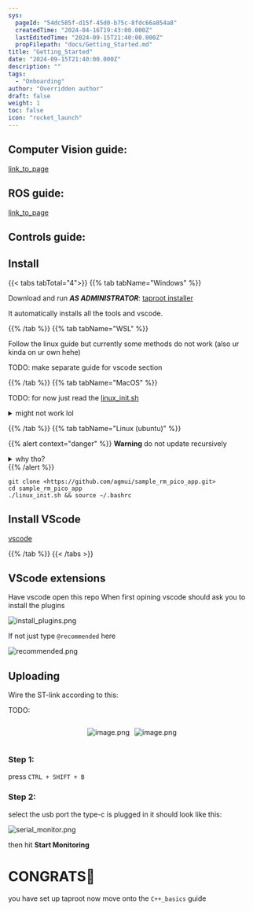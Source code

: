 ```yaml
---
sys:
  pageId: "54dc585f-d15f-45d0-b75c-8fdc66a854a8"
  createdTime: "2024-04-16T19:43:00.000Z"
  lastEditedTime: "2024-09-15T21:40:00.000Z"
  propFilepath: "docs/Getting_Started.md"
title: "Getting_Started"
date: "2024-09-15T21:40:00.000Z"
description: ""
tags:
  - "Onboarding"
author: "Overridden author"
draft: false
weight: 1
toc: false
icon: "rocket_launch"
---
```


## Computer Vision guide:

[link_to_page](86d45bc0-388b-4d26-8848-44f255f73d0e)

## ROS guide:

[link_to_page](3c76c1de-ec8f-46d6-8b0a-294005edc2d5)

## Controls guide:

## Install

{{< tabs tabTotal="4">}}
{{% tab tabName="Windows" %}}

Download and run _**AS ADMINISTRATOR**_: [taproot installer](https://github.com/Thornbots/TeachingFreshies/releases/tag/1.0)

It automatically installs all the tools and vscode.

{{% /tab %}}
{{% tab tabName="WSL" %}}

Follow the linux guide but currently some methods do not work (also ur kinda on ur own hehe)

TODO: make separate guide for vscode section

{{% /tab %}}
{{% tab tabName="MacOS" %}}

TODO: for now just read the [linux_init.sh](https://github.com/agmui/sample_rm_pico_app/blob/main/linux_init.sh)

<details>
<summary>might not work lol</summary>

`brew install libusb pkg-config`

Next install: [vscode](https://code.visualstudio.com/Download)

</details>

{{% /tab %}}
{{% tab tabName="Linux (ubuntu)" %}}

{{% alert context="danger" %}}
**Warning** do not update recursively
<details>
<summary>why tho?</summary>
There are some submodules that may go on for a while (like tinyusb) and I highly
recommend you don't need to get them.
If you want to see what submodules I update just look in `linux_init.sh`
</details>
{{% /alert %}}

```shell
git clone <https://github.com/agmui/sample_rm_pico_app.git>
cd sample_rm_pico_app
./linux_init.sh && source ~/.bashrc
```

## Install VScode

[vscode](https://code.visualstudio.com/Download)

{{% /tab %}}
{{< /tabs >}}

## VScode extensions

Have vscode open this repo
When first opining vscode should ask you to install the plugins

![install_plugins.png](https://prod-files-secure.s3.us-west-2.amazonaws.com/d518164a-d88e-44d1-a4ee-3adb3bd8bce0/89bd30f0-1825-4e77-867b-0a41ce370880/install_plugins.png?X-Amz-Algorithm=AWS4-HMAC-SHA256&X-Amz-Content-Sha256=UNSIGNED-PAYLOAD&X-Amz-Credential=ASIAZI2LB466ZVM3YMBX%2F20250309%2Fus-west-2%2Fs3%2Faws4_request&X-Amz-Date=20250309T100201Z&X-Amz-Expires=3600&X-Amz-Security-Token=IQoJb3JpZ2luX2VjECcaCXVzLXdlc3QtMiJHMEUCIQDxWJ68%2FSRwoyh8zv0sh7iKB%2FBxBX591F2E06L4YQ5RywIgYoZg%2Fd5ruZs1BFbHzdt%2FACVWpS%2FtvroZRqwK5N1qV6Uq%2FwMIcBAAGgw2Mzc0MjMxODM4MDUiDApTyAVRxDyBiOzMQCrcA%2FFqrkvWX4bSeh%2FWWK7cjtM3HUTpK4MOph0ueFZz6WGKS0vscBhxOWMqnS99EzVIoynRzwMEbdSKLhArEk6u4s57nNigBUBAMkq6%2BZsBG%2BcvEEKghADkehVVkyTI7qe8t1ifltfssamox6aLUt4LxFbF6zo%2BK8hfcUHOoEuqM2CWA3HLyAIVfIgRKATN%2F5AHJJnNZTTVwSze36s4jgKCbT2HSHQRDDEGK9rv0gtaf54QKv4%2BB%2BX9aYrrHOcvP9MqeQbicmLQLQUPeSem0Y%2FtcN6omiU0aLMjnF824beRieciN4Zf5Z5x9pmSbjtaqjEf60RbN%2FyL84tMJWPV91W%2BoyCxx4p2phqMojZcXK0yRKqnHPCLfIhCxM65gPr13WrAmMXb0bEGXMoy5hHGpyCnH9IkBZnDJxObwIMPKGBUUITRzCIRbz6RxN%2FaGFS9JQMvv3Q%2B7kccC4B5EjwpePeF2vv%2BCC%2B0CodD%2B0FJQsFya%2BrIBRXVjicZljm6a5g0gnadnrXd6tEtLn7cWVD7OUxdbzaVSoslQUPYvRLRvbh5FjMRDEa0FnyaVImfOIx5hAOOpbh5b2dLDJt7K7NNz%2BpMr%2BuHm%2FC1VkQDk594uBHGmwqRQWZdgt5DUpeTuw3pMKzrtL4GOqUB8sJLROxLZ8gO4GBP0SfQxMNNRY%2FPDw7oz2HvmDLGaKpvuj%2BTXq9l9Qd%2BHQ7kmZNK5hN8O81rrkV32pGIL9o1Ctl1549Bfw0T9dkEkHVlNwnA%2B5hXTKL1ALQ2pYpTvS%2BN1rzPmrMaJUFVX%2FsT5O37jkuDy8ckAIKpBUNJ%2FX8awKORYG4PLBWwfmKLUzKv2xXYwHPBeA2S%2FYLHxB%2BoZzVs%2B1suSqLJ&X-Amz-Signature=ed697a740f776b2cc33ae39c374a23ab3b6b930e9fa9b6770c7723ef44d083ca&X-Amz-SignedHeaders=host&x-id=GetObject)

If not just type `@recommended` here  

![recommended.png](https://prod-files-secure.s3.us-west-2.amazonaws.com/d518164a-d88e-44d1-a4ee-3adb3bd8bce0/61e661e9-5d85-4dfc-be0d-8d2097a5e793/recommended.png?X-Amz-Algorithm=AWS4-HMAC-SHA256&X-Amz-Content-Sha256=UNSIGNED-PAYLOAD&X-Amz-Credential=ASIAZI2LB466ZVM3YMBX%2F20250309%2Fus-west-2%2Fs3%2Faws4_request&X-Amz-Date=20250309T100201Z&X-Amz-Expires=3600&X-Amz-Security-Token=IQoJb3JpZ2luX2VjECcaCXVzLXdlc3QtMiJHMEUCIQDxWJ68%2FSRwoyh8zv0sh7iKB%2FBxBX591F2E06L4YQ5RywIgYoZg%2Fd5ruZs1BFbHzdt%2FACVWpS%2FtvroZRqwK5N1qV6Uq%2FwMIcBAAGgw2Mzc0MjMxODM4MDUiDApTyAVRxDyBiOzMQCrcA%2FFqrkvWX4bSeh%2FWWK7cjtM3HUTpK4MOph0ueFZz6WGKS0vscBhxOWMqnS99EzVIoynRzwMEbdSKLhArEk6u4s57nNigBUBAMkq6%2BZsBG%2BcvEEKghADkehVVkyTI7qe8t1ifltfssamox6aLUt4LxFbF6zo%2BK8hfcUHOoEuqM2CWA3HLyAIVfIgRKATN%2F5AHJJnNZTTVwSze36s4jgKCbT2HSHQRDDEGK9rv0gtaf54QKv4%2BB%2BX9aYrrHOcvP9MqeQbicmLQLQUPeSem0Y%2FtcN6omiU0aLMjnF824beRieciN4Zf5Z5x9pmSbjtaqjEf60RbN%2FyL84tMJWPV91W%2BoyCxx4p2phqMojZcXK0yRKqnHPCLfIhCxM65gPr13WrAmMXb0bEGXMoy5hHGpyCnH9IkBZnDJxObwIMPKGBUUITRzCIRbz6RxN%2FaGFS9JQMvv3Q%2B7kccC4B5EjwpePeF2vv%2BCC%2B0CodD%2B0FJQsFya%2BrIBRXVjicZljm6a5g0gnadnrXd6tEtLn7cWVD7OUxdbzaVSoslQUPYvRLRvbh5FjMRDEa0FnyaVImfOIx5hAOOpbh5b2dLDJt7K7NNz%2BpMr%2BuHm%2FC1VkQDk594uBHGmwqRQWZdgt5DUpeTuw3pMKzrtL4GOqUB8sJLROxLZ8gO4GBP0SfQxMNNRY%2FPDw7oz2HvmDLGaKpvuj%2BTXq9l9Qd%2BHQ7kmZNK5hN8O81rrkV32pGIL9o1Ctl1549Bfw0T9dkEkHVlNwnA%2B5hXTKL1ALQ2pYpTvS%2BN1rzPmrMaJUFVX%2FsT5O37jkuDy8ckAIKpBUNJ%2FX8awKORYG4PLBWwfmKLUzKv2xXYwHPBeA2S%2FYLHxB%2BoZzVs%2B1suSqLJ&X-Amz-Signature=07b21182f6d658e689aa56f516f092a9d213a78ddcca58ea03abd0349ce95928&X-Amz-SignedHeaders=host&x-id=GetObject)

## Uploading

Wire the ST-link according to this:

TODO:

<div style="display: flex;flex-direction: row; column-gap:10px; max-width: 630px;justify-content: center;">
<div>

![image.png](https://prod-files-secure.s3.us-west-2.amazonaws.com/d518164a-d88e-44d1-a4ee-3adb3bd8bce0/210ecb78-1116-4d7b-b9b7-2292f66fa2c2/image.png?X-Amz-Algorithm=AWS4-HMAC-SHA256&X-Amz-Content-Sha256=UNSIGNED-PAYLOAD&X-Amz-Credential=ASIAZI2LB466ZUYAMIGQ%2F20250309%2Fus-west-2%2Fs3%2Faws4_request&X-Amz-Date=20250309T100204Z&X-Amz-Expires=3600&X-Amz-Security-Token=IQoJb3JpZ2luX2VjECcaCXVzLXdlc3QtMiJIMEYCIQCbtH654qeXOtHVKIypgTTAKwsebFIg4UJGu0I1WjrwJwIhANOEagUvjAC20cQR2BzfY3um%2BnWT0dPq6PJeD%2FFRbEzOKv8DCHAQABoMNjM3NDIzMTgzODA1Igz6k64H8ocn8neQwdwq3APtaSwcDQ9st7z3cbKtlfBFMgRr3kn2DRmv3scKEfDdXk1Lq8DgCSio2FUFuT52k2bej2yaPAl2l7YoI5DX6A%2FfZ90B4H2juo90CEH0XrZUq5aCJCUA9Av%2BK%2Bjkf%2B6UOlzqQb1xdnuV2mbxD6YxcHDdvRqLAzq30lr%2Fji5xwq0cdDKeIr0gm8jjeicL%2F%2FDIgxl6vvaNdXvLVWdNFp%2BiV9zC5E9rUBOJQaXZc9%2FyrRmc5al3O3n09fr7QtN80KXHDE%2FwbZzlbShW41jv5sC8%2BAuVK0BdJ%2BjqORRVdcqORZt4DfGfFLB%2B7FQ8hV1t%2B47RAhk2i%2Fxv9FkbOYYEjwIdxYDaMihythoDhm94I3XHEYL20quU48tvwub22VzPhpU738praHYFYevGjy8dV3poHh4d6sDwIuvBCwPdHwZnxK5WyJEdklorvn3%2BpBoxJfj8HXGVEeHf1AE75tFHRPimS10QWJTiR7CiB2tFiyaOlEN7EnC%2Fc6f4wBf8rTgds4suFpmF%2F8THGTqY%2FmEIhcqwPmcEVlnYKsc2FN5CvmDLq3nLpqBVHgvgyDfrF9Z%2FTHgWTawPKeLsRgQyEGc%2F4T1FJpfGIZfQ94o8q%2F8dMqQkotCBetn4ckyFGmvTyr0J%2FTCf67S%2BBjqkAXWIm2qDGK5f%2BL%2BQdDF9Nw5nKzyO64iCjatYzmoegBbPKiZ9sQIae7YVlBxqzRsX8DAwJzYy1YcqoIosmbpvquycbiOtb9cpt6U64EWjRnoXTg%2F%2BhtmaaPQ2bV7cJ0mzZV3KgFzxUk%2BvUQzwSdD2%2FiZqGG%2FXY1N9gqzgZHn%2BvYq7%2FHb%2FOUN4HNO1ZMRws4EcC0aizx7j3vFN07IKVAdA0hbdh9RL&X-Amz-Signature=27af98cbe9a5a8a678b3e6c0f596fe2feb9c343995fa42443602d0bdc522664a&X-Amz-SignedHeaders=host&x-id=GetObject)

</div>
<div>

![image.png](https://prod-files-secure.s3.us-west-2.amazonaws.com/d518164a-d88e-44d1-a4ee-3adb3bd8bce0/33a0fd0f-8ca6-4a86-8e09-26e95ded1fff/image.png?X-Amz-Algorithm=AWS4-HMAC-SHA256&X-Amz-Content-Sha256=UNSIGNED-PAYLOAD&X-Amz-Credential=ASIAZI2LB4665QUHIJYE%2F20250309%2Fus-west-2%2Fs3%2Faws4_request&X-Amz-Date=20250309T100204Z&X-Amz-Expires=3600&X-Amz-Security-Token=IQoJb3JpZ2luX2VjECcaCXVzLXdlc3QtMiJIMEYCIQDr0J30Hb23FBwAsktopjL%2FUknlVh0q3uG9G%2F7EiOEYkQIhAIY9j52NeG8SBJvWTzYBUocr%2BVjbC7P%2BdEv3lIxXGSL9Kv8DCHAQABoMNjM3NDIzMTgzODA1IgwGA9q%2BxfoQIc1BVtgq3ANwYMZrDZYKpZBmQ6v1IYzsi8VVRyCjbyts9FRC8h4%2FIxg1gacT65pna8qU1wI4k%2BhziR07h8TPskQ0%2FGVBJKI0D47Xa1zr36Ag7UUVaV6Olsd7bdgD5NhYLKmxFO1ssw8pNJajlskP7lvlb%2FqGRx5fg7iZUKzqoK7kGa%2FWfit%2BjJZ2R2iZajsxYjaJ3xIiCcT6kQG5ZpTBYdrA1ZjQqNdFJeocWo9UxU%2B21OP7oVMUSwRDXIi7nbsuvQiGNLUaxnOxs2HN0O5B8gwCdKrGZo4AIb1ft0mHxRLdNH%2FFSIhlEjS1oQqiNKLUXZath7JXiq3wTG6xAUBhv%2F3IpPDxnorWhElaXUFWWwIBJTKtyGDe93YOsWrhJ4ILc9cp1Nv%2FGAOD3yWfeLJ6itDMFUoq4MXsyCnUPe40HARPWcT3bPF%2BawRrK4yQvN7wjgZuwZ%2FJRblmO5M7DPhWGjqPwGq3IcrD%2B5%2FguhQd9jju57F0Twei%2BtGRlp25cYv2vxqsLzAL1bPyvo28WewG6xwlsFlkW41MPjwK9GmHzshqn7HbILD5HtEwptfIkWggkmE2woXIPfr8Y6%2BUNxzp0MBd5Ja2wbJp37fzqkO%2BugwEGWWCZ%2FqqRbLXdeiypXSeQz6qxDDy67S%2BBjqkAWR%2BAOXI%2FNBaw1J7%2BvJIvpT8%2FG52wayz%2F4O0wK3476Ohu%2BnM4E3AGC6JNkaB8hfx7VTm777DqKEPx22bTx1IM4whg1R7yJ07hKaLBJuaSrzvc%2BqldJheGKNJASJ02K9ErcRSCAoPGOLIigJ0PdEZRsMkTYGtXDxjjHnLtE3BTpxB0ycRiSHAzMUQi0EPQqdcqoY7d2Drwy9jzxjJcOlI8QlF6BXn&X-Amz-Signature=31d84c1e8819ab11361622cfb97936903c8c1c89e7f1bce93d64ad0b480aba04&X-Amz-SignedHeaders=host&x-id=GetObject)

</div>
</div>

### Step 1:

press `CTRL + SHIFT + B`

### Step 2:

select the usb port the type-c is plugged in it should look like this:

![serial_monitor.png](https://prod-files-secure.s3.us-west-2.amazonaws.com/d518164a-d88e-44d1-a4ee-3adb3bd8bce0/f03f4774-05d4-4393-b6a0-d5efb6d315ab/serial_monitor.png?X-Amz-Algorithm=AWS4-HMAC-SHA256&X-Amz-Content-Sha256=UNSIGNED-PAYLOAD&X-Amz-Credential=ASIAZI2LB466ZVM3YMBX%2F20250309%2Fus-west-2%2Fs3%2Faws4_request&X-Amz-Date=20250309T100201Z&X-Amz-Expires=3600&X-Amz-Security-Token=IQoJb3JpZ2luX2VjECcaCXVzLXdlc3QtMiJHMEUCIQDxWJ68%2FSRwoyh8zv0sh7iKB%2FBxBX591F2E06L4YQ5RywIgYoZg%2Fd5ruZs1BFbHzdt%2FACVWpS%2FtvroZRqwK5N1qV6Uq%2FwMIcBAAGgw2Mzc0MjMxODM4MDUiDApTyAVRxDyBiOzMQCrcA%2FFqrkvWX4bSeh%2FWWK7cjtM3HUTpK4MOph0ueFZz6WGKS0vscBhxOWMqnS99EzVIoynRzwMEbdSKLhArEk6u4s57nNigBUBAMkq6%2BZsBG%2BcvEEKghADkehVVkyTI7qe8t1ifltfssamox6aLUt4LxFbF6zo%2BK8hfcUHOoEuqM2CWA3HLyAIVfIgRKATN%2F5AHJJnNZTTVwSze36s4jgKCbT2HSHQRDDEGK9rv0gtaf54QKv4%2BB%2BX9aYrrHOcvP9MqeQbicmLQLQUPeSem0Y%2FtcN6omiU0aLMjnF824beRieciN4Zf5Z5x9pmSbjtaqjEf60RbN%2FyL84tMJWPV91W%2BoyCxx4p2phqMojZcXK0yRKqnHPCLfIhCxM65gPr13WrAmMXb0bEGXMoy5hHGpyCnH9IkBZnDJxObwIMPKGBUUITRzCIRbz6RxN%2FaGFS9JQMvv3Q%2B7kccC4B5EjwpePeF2vv%2BCC%2B0CodD%2B0FJQsFya%2BrIBRXVjicZljm6a5g0gnadnrXd6tEtLn7cWVD7OUxdbzaVSoslQUPYvRLRvbh5FjMRDEa0FnyaVImfOIx5hAOOpbh5b2dLDJt7K7NNz%2BpMr%2BuHm%2FC1VkQDk594uBHGmwqRQWZdgt5DUpeTuw3pMKzrtL4GOqUB8sJLROxLZ8gO4GBP0SfQxMNNRY%2FPDw7oz2HvmDLGaKpvuj%2BTXq9l9Qd%2BHQ7kmZNK5hN8O81rrkV32pGIL9o1Ctl1549Bfw0T9dkEkHVlNwnA%2B5hXTKL1ALQ2pYpTvS%2BN1rzPmrMaJUFVX%2FsT5O37jkuDy8ckAIKpBUNJ%2FX8awKORYG4PLBWwfmKLUzKv2xXYwHPBeA2S%2FYLHxB%2BoZzVs%2B1suSqLJ&X-Amz-Signature=09b28b70adc6e9c4ce02c1ef3c3adff33e5d996f78a8a6fa621551c45d6ba892&X-Amz-SignedHeaders=host&x-id=GetObject)

then hit **Start Monitoring**

# CONGRATS🎉

you have set up taproot now move onto the `C++_basics` guide
